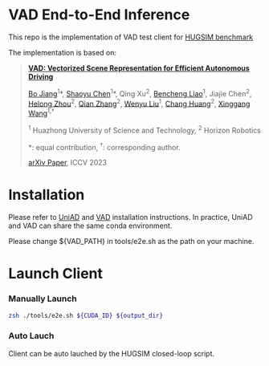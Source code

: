 # VAD End-to-End Inference 

This repo is the implementation of VAD test client for [HUGSIM benchmark](https://xdimlab.github.io/HUGSIM/)

The implementation is based on:
> [**VAD: Vectorized Scene Representation for Efficient Autonomous Driving**](https://arxiv.org/abs/2303.12077)
>
> [Bo Jiang](https://github.com/rb93dett)<sup>1</sup>\*, [Shaoyu Chen](https://scholar.google.com/citations?user=PIeNN2gAAAAJ&hl=en&oi=sra)<sup>1</sup>\*, Qing Xu<sup>2</sup>, [Bencheng Liao](https://github.com/LegendBC)<sup>1</sup>, Jiajie Chen<sup>2</sup>, [Helong Zhou](https://scholar.google.com/citations?user=wkhOMMwAAAAJ&hl=en&oi=ao)<sup>2</sup>, [Qian Zhang](https://scholar.google.com/citations?user=pCY-bikAAAAJ&hl=zh-CN)<sup>2</sup>, [Wenyu Liu](http://eic.hust.edu.cn/professor/liuwenyu/)<sup>1</sup>, [Chang Huang](https://scholar.google.com/citations?user=IyyEKyIAAAAJ&hl=zh-CN)<sup>2</sup>, [Xinggang Wang](https://xinggangw.info/)<sup>1,&#8224;</sup>
> 
> <sup>1</sup> Huazhong University of Science and Technology, <sup>2</sup> Horizon Robotics
>
> \*: equal contribution, <sup>&#8224;</sup>: corresponding author.
>
>[arXiv Paper](https://arxiv.org/abs/2303.12077), ICCV 2023

# Installation

Please refer to [UniAD](https://github.com/OpenDriveLab/UniAD) and [VAD](https://github.com/hustvl/VAD) installation instructions. In practice, UniAD and VAD can share the same conda environment.

Please change ${VAD_PATH} in tools/e2e.sh as the path on your machine.

# Launch Client

### Manually Launch
``` bash
zsh ./tools/e2e.sh ${CUDA_ID} ${output_dir}
```

### Auto Lauch
Client can be auto lauched by the HUGSIM closed-loop script.